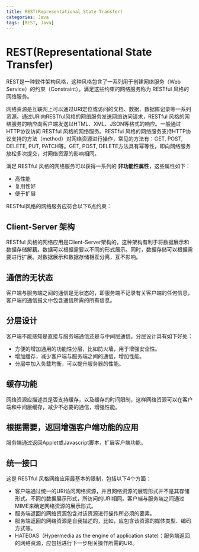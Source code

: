 ```yaml
---
title: REST(Representational State Transfer)
categories: Java
tags: [REST, Java]
---
```

# REST(Representational State Transfer)

REST是一种软件架构风格，这种风格包含了一系列用于创建网络服务（Web Service）的约束（Constraint）。满足这些约束的网络服务称为 RESTful 风格的网络服务。

网络资源是互联网上可以通过URI定位或访问的文档、数据、数据库记录等一系列资源。通过URI向RESTful风格的网络服务发送网络访问请求，RESTful 风格的网络服务的响应向客户端发送以HTML、XML、JSON等格式的响应。一般通过HTTP协议访问 RESTful 风格的网络服务。RESTful 风格的网络服务支持HTTP协议支持的方法（method）对网络资源进行操作，常见的方法有：GET, POST, DELETE, PUT, PATCH等。GET, POST, DELETE方法具有幂等性，即向网络服务放松多次提交，对网络资源的影响相同。

满足 RESTful 风格的网络服务可以获得一系列的 **非功能性属性**，这些属性如下：

* 高性能
* 复用性好
* 便于扩展

RESTful风格的网络服务应符合以下6点约束：

## Client-Server 架构

RESTful 风格的网络应用是Client-Server架构的，这种架构有利于将数据展示和数据存储解藕。数据可以根据需要以不同的形式展示。同时，数据存储可以根据需要进行扩展。对数据展示和数据存储相互分离，互不影响。

## 通信的无状态

客户端与服务端之间的通信是无状态的，即服务端不记录有关客户端的任何信息，客户端的通信报文中包含通信所需的所有信息。

## 分层设计

客户端不能感知是直接与服务端通信还是与中间层通信。分层设计具有如下好处：

* 方便的增加通用的功能性分层，比如防火墙，用于增强安全性。
* 增加缓存，减少客户端与服务端之间的通信，增加性能。
* 分层中加入负载均衡，可以提升服务器的性能。

## 缓存功能

网络资源应描述其是否支持缓存，以及缓存的时间限制，这样网络资源可以在客户端和中间层缓存，减少不必要的通信，增强性能。

## 根据需要，返回增强客户端功能的应用

服务端通过返回Applet或Javascript脚本，扩展客户端功能。

## 统一接口

这是 RESTful 风格网络应用最基本的限制，包括以下4个方面：

* 客户端通过统一的URI访问网络资源，并且网络资源的展现形式并不是其存储形式。不同的数据展示形式，所访问的URI相同。客户端与服务端之间通过MIME来确定网络资源的展示形式。
* 服务端返回的网络资源包含对该资源进行操作所必须的要素。
* 服务端返回的网络资源是自我描述的，比如，应包含该资源的媒体类型、编码方式等。
* HATEOAS（Hypermedia as the engine of application state)：服务端返回的网络资源，应包括进行下一步相关操作所需的URI。
